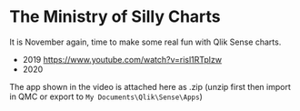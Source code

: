 # The Ministry of Silly Charts

It is November again, time to make some real fun with Qlik Sense charts.

 - 2019 https://www.youtube.com/watch?v=risl1RTplzw
 - 2020 
 
 The app shown in the video is attached here as .zip (unzip first then import in QMC or export to `My Documents\Qlik\Sense\Apps`)
 
 
